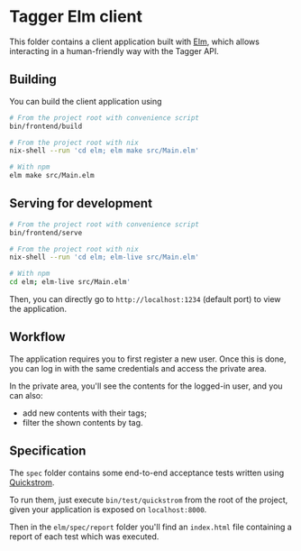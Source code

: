 # Tagger Elm client

This folder contains a client application built with [Elm](https://elm-lang.org/), which allows interacting in a human-friendly way with the Tagger API.

## Building

You can build the client application using
```sh
# From the project root with convenience script
bin/frontend/build

# From the project root with nix
nix-shell --run 'cd elm; elm make src/Main.elm'

# With npm
elm make src/Main.elm
```

## Serving for development
```sh
# From the project root with convenience script
bin/frontend/serve

# From the project root with nix
nix-shell --run 'cd elm; elm-live src/Main.elm'

# With npm
cd elm; elm-live src/Main.elm'
```

Then, you can directly go to `http://localhost:1234` (default port) to view the application.

## Workflow

The application requires you to first register a new user. Once this is done, you can log in with the same credentials and access the private area.

In the private area, you'll see the contents for the logged-in user, and you can also:

- add new contents with their tags;
- filter the shown contents by tag.

## Specification

The `spec` folder contains some end-to-end acceptance tests written using [Quickstrom](https://quickstrom.io/).

To run them, just execute `bin/test/quickstrom` from the root of the project, given your application is exposed on `localhost:8000`.

Then in the `elm/spec/report` folder you'll find an `index.html` file containing a report of each test which was executed.
